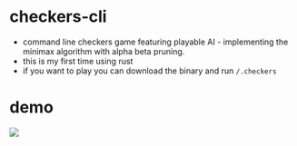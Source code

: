 # checkers-cli

- command line checkers game featuring playable AI - implementing the minimax algorithm with alpha beta pruning.
- this is my first time using rust
- if you want to play you can download the binary and run ```/.checkers```

# demo
![](https://github.com/daniel-needham/checkers/blob/main/demo/Screencast%20from%202023-12-01%2014-49-06.gif)
